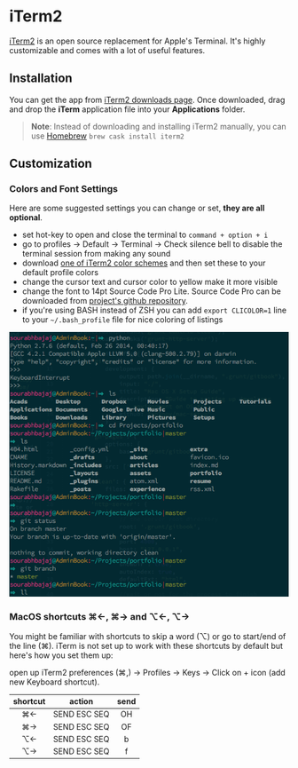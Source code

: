 # iTerm2

[iTerm2](http://www.iterm2.com/) is an open source replacement for Apple's Terminal. It's highly customizable and comes with a lot of useful features.

## Installation
You can get the app from [iTerm2 downloads page](http://www.iterm2.com/downloads.html). Once downloaded, drag and drop the **iTerm** application file into your **Applications** folder.

>**Note**: Instead of downloading and installing iTerm2 manually, you can use [Homebrew](http://sourabhbajaj.com/mac-setup/Homebrew/) `brew cask install iterm2`

## Customization
### Colors and Font Settings
Here are some suggested settings you can change or set, **they are all optional**.

- set hot-key to open and close the terminal to `command + option + i`
- go to profiles -> Default -> Terminal -> Check silence bell to disable the terminal session from making any sound
- download [one of iTerm2 color schemes](https://github.com/mbadolato/iTerm2-Color-Schemes/tree/master/schemes) and then set these to your default profile colors
- change the cursor text and cursor color to yellow make it more visible
- change the font to 14pt Source Code Pro Lite. Source Code Pro can be downloaded from [project's github repository](https://github.com/adobe-fonts/source-code-pro/releases/latest).
- if you're using BASH instead of ZSH you can add `export CLICOLOR=1` line to your `~/.bash_profile` file for nice coloring of listings

[![Screen](https://raw.githubusercontent.com/sb2nov/mac-setup/master/assets/Iterm.png)](https://raw.githubusercontent.com/sb2nov/mac-setup/master/assets/Iterm.png)

### MacOS shortcuts ⌘←, ⌘→ and ⌥←, ⌥→

You might be familiar with shortcuts to skip a word (⌥) or go to start/end of the line (⌘). iTerm is not set up to work with these shortcuts by default but here's how you set them up:

open up iTerm2 preferences (⌘,) -> Profiles -> Keys -> Click on + icon (add new Keyboard shortcut).

| shortcut |    action    | send |
|:--------:|:------------:|:----:|
|    ⌘←    | SEND ESC SEQ |  OH  |
|    ⌘→    | SEND ESC SEQ |  OF  |
|    ⌥←    | SEND ESC SEQ |   b  |
|    ⌥→    | SEND ESC SEQ |   f  |
